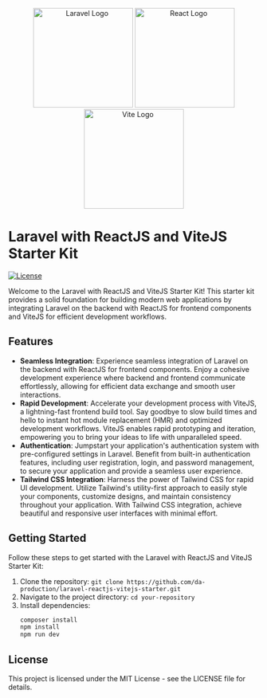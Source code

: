 <p align="center">
  <img src="https://laravel.com/img/logomark.min.svg" alt="Laravel Logo" width="200" />
  <img src="https://upload.wikimedia.org/wikipedia/commons/a/a7/React-icon.svg" alt="React Logo" width="200" />
  <img src="https://vitejs.dev/logo.svg" alt="Vite Logo" width="200" />
</p>

# Laravel with ReactJS and ViteJS Starter Kit

[![License](https://img.shields.io/badge/License-MIT-blue.svg)](https://opensource.org/licenses/MIT)

Welcome to the Laravel with ReactJS and ViteJS Starter Kit! This starter kit provides a solid foundation for building modern web applications by integrating Laravel on the backend with ReactJS for frontend components and ViteJS for efficient development workflows.

## Features

- **Seamless Integration**: Experience seamless integration of Laravel on the backend with ReactJS for frontend components. Enjoy a cohesive development experience where backend and frontend communicate effortlessly, allowing for efficient data exchange and smooth user interactions.
- **Rapid Development**: Accelerate your development process with ViteJS, a lightning-fast frontend build tool. Say goodbye to slow build times and hello to instant hot module replacement (HMR) and optimized development workflows. ViteJS enables rapid prototyping and iteration, empowering you to bring your ideas to life with unparalleled speed.
- **Authentication**: Jumpstart your application's authentication system with pre-configured settings in Laravel. Benefit from built-in authentication features, including user registration, login, and password management, to secure your application and provide a seamless user experience.
- **Tailwind CSS Integration**: Harness the power of Tailwind CSS for rapid UI development. Utilize Tailwind's utility-first approach to easily style your components, customize designs, and maintain consistency throughout your application. With Tailwind CSS integration, achieve beautiful and responsive user interfaces with minimal effort.


## Getting Started

Follow these steps to get started with the Laravel with ReactJS and ViteJS Starter Kit:

1. Clone the repository: `git clone https://github.com/da-production/laravel-reactjs-vitejs-starter.git`
2. Navigate to the project directory: `cd your-repository`
3. Install dependencies:
   ```bash
   composer install
   npm install
   npm run dev
    ```
## License
This project is licensed under the MIT License - see the LICENSE file for details.
